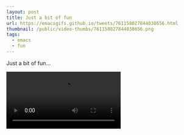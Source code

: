 ```yaml
---
layout: post
title: Just a bit of fun
url: https://emacsgifs.github.io/tweets/761158027844038656.html
thumbnail: /public/video-thumbs/761158027844038656.png
tags:
  - emacs
  - fun
---
```


Just a bit of fun...

<video controls autoplay loop>
  <source src="/public/videos/761158027844038656.mp4" type="video/mp4">
    Sorry your browser does not support the video tag, maybe time to upgrade?
</video>
